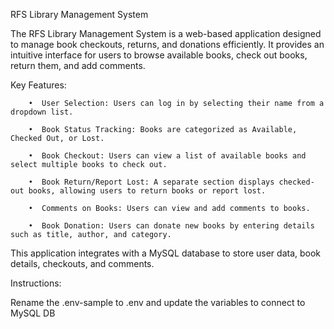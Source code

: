 RFS Library Management System

The RFS Library Management System is a web-based application designed to manage book checkouts, returns, and donations efficiently. It provides an intuitive interface for users to browse available books, check out books, return them, and add comments.

Key Features:

        •  User Selection: Users can log in by selecting their name from a dropdown list.
        
        •  Book Status Tracking: Books are categorized as Available, Checked Out, or Lost.
        
        •  Book Checkout: Users can view a list of available books and select multiple books to check out.
        
        •  Book Return/Report Lost: A separate section displays checked-out books, allowing users to return books or report lost.
        
        •  Comments on Books: Users can view and add comments to books.
        
        •  Book Donation: Users can donate new books by entering details such as title, author, and category.

	
This application integrates with a MySQL database to store user data, book details, checkouts, and comments.

Instructions:

Rename the .env-sample to .env and update the variables to connect to MySQL DB
